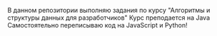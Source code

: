 В данном репозитории выполняю задания по курсу "Алгоритмы и структуры данных для разработчиков"
Курс преподается на Java
Самостоятельно переписываю код на JavaScript и Python!
